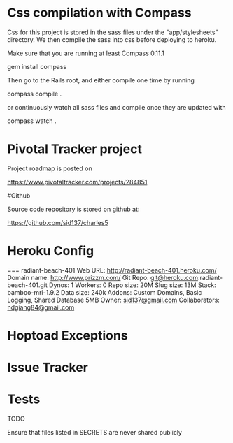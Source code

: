# Css compilation with Compass

Css for this project is stored in the sass files under the "app/stylesheets" directory.  We then
compile the sass into css before deploying to heroku. 

Make sure that you are running at least Compass 0.11.1

  gem install compass

Then go to the Rails root, and either compile one time by running

  compass compile .

or continuously watch all sass files and compile once they are updated with

  compass watch .


#  Pivotal Tracker project

Project roadmap is posted on 

https://www.pivotaltracker.com/projects/284851

#Github

Source code repository is stored on github at:

https://github.com/sid137/charles5



# Heroku Config
=== radiant-beach-401
Web URL:        http://radiant-beach-401.heroku.com/
Domain name:    http://www.prizzm.com/
Git Repo:       git@heroku.com:radiant-beach-401.git
Dynos:          1
Workers:        0
Repo size:      20M
Slug size:      13M
Stack:          bamboo-mri-1.9.2
Data size:      240k
Addons:         Custom Domains, Basic Logging, Shared Database 5MB
Owner:          sid137@gmail.com
Collaborators:  ndgiang84@gmail.com

# Hoptoad Exceptions

# Issue Tracker

# Tests

TODO


Ensure that files listed in SECRETS are never shared publicly
